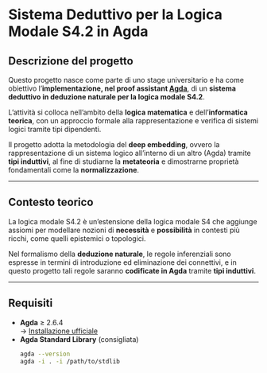 # Sistema Deduttivo per la Logica Modale S4.2 in Agda

## Descrizione del progetto
Questo progetto nasce come parte di uno stage universitario e ha come obiettivo l’**implementazione, nel proof assistant [Agda](https://agda.readthedocs.io/)**, di un **sistema deduttivo in deduzione naturale per la logica modale S4.2**.

L’attività si colloca nell’ambito della **logica matematica** e dell’**informatica teorica**, con un approccio formale alla rappresentazione e verifica di sistemi logici tramite tipi dipendenti.

Il progetto adotta la metodologia del **deep embedding**, ovvero la rappresentazione di un sistema logico all’interno di un altro (Agda) tramite **tipi induttivi**, al fine di studiarne la **metateoria** e dimostrarne proprietà fondamentali come la **normalizzazione**.

---

## Contesto teorico
La logica modale S4.2 è un’estensione della logica modale S4 che aggiunge assiomi per modellare nozioni di **necessità** e **possibilità** in contesti più ricchi, come quelli epistemici o topologici.

Nel formalismo della **deduzione naturale**, le regole inferenziali sono espresse in termini di introduzione ed eliminazione dei connettivi, e in questo progetto tali regole saranno **codificate in Agda** tramite **tipi induttivi**.

---

## Requisiti
- **Agda** ≥ 2.6.4  
  → [Installazione ufficiale](https://agda.readthedocs.io/en/latest/getting-started/installation.html)
- **Agda Standard Library** (consigliata)
  ```bash
  agda --version
  agda -i . -i /path/to/stdlib
  ```

